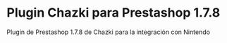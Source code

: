 # Plugin Chazki para Prestashop 1.7.8
Plugin de Prestashop 1.7.8 de Chazki para la integración con Nintendo
